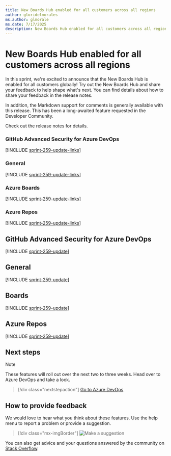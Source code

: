 ```yaml
---
title: New Boards Hub enabled for all customers across all regions
author: gloridelmorales
ms.author: glmorale
ms.date: 7/17/2025
description: New Boards Hub enabled for all customers across all regions
---
```


# New Boards Hub enabled for all customers across all regions 

In this sprint, we're excited to announce that the New Boards Hub is enabled for all customers globally! Try out the New Boards Hub and share your feedback to help shape what's next. You can find details about how to share your feedback in the release notes.

In addition, the Markdown support for comments is generally available with this release. This has been a long-awaited feature requested in the Developer Community. 

Check out the release notes for details.

### GitHub Advanced Security for Azure DevOps

[!INCLUDE [sprint-259-update-links](includes/ghazdo/sprint-259-update-links.md)]

### General

[!INCLUDE [sprint-259-update-links](includes/general/sprint-259-update-links.md)]


### Azure Boards

[!INCLUDE [sprint-259-update-links](includes/boards/sprint-259-update-links.md)]

### Azure Repos

[!INCLUDE [sprint-259-update-links](includes/repos/sprint-259-update-links.md)]


## GitHub Advanced Security for Azure DevOps

[!INCLUDE [sprint-259-update](includes/ghazdo/sprint-259-update.md)]

## General

[!INCLUDE [sprint-259-update](includes/general/sprint-259-update.md)]

## Boards

[!INCLUDE [sprint-259-update](includes/boards/sprint-259-update.md)]

## Azure Repos

[!INCLUDE [sprint-259-update](includes/repos/sprint-259-update.md)]


## Next steps

> [!NOTE]
> These features will roll out over the next two to three weeks.
Head over to Azure DevOps and take a look.

> [!div class="nextstepaction"] 
> [Go to Azure DevOps](https://go.microsoft.com/fwlink/?LinkId=307137&campaign=o~msft~docs~product-vsts~release-notes)
## How to provide feedback

We would love to hear what you think about these features. Use the help menu to report a problem or provide a suggestion.

> [!div class="mx-imgBorder"] 
> ![Make a suggestion](../media/make-a-suggestion.png)

You can also get advice and your questions answered by the community on [Stack Overflow](https://stackoverflow.com/questions/tagged/azure-devops).
